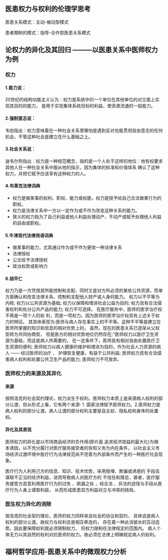 ## 医患权力与权利的伦理学思考
医患关系模式：主动-被动型模式

患者期盼的模式：指导-合作型医患关系模式

## 论权力的异化及其回归 ———以医患关系中医师权力为例
### 权力
#### 1.能力说：
20世纪的结构功能主义认为：权力是系统中的一个单位在其他单位的对立面上实现其目的的能力，
是用于实现集体系统目标的利益，使资源流通的一般能力。
#### 2.强制意志说：
韦伯指出：权力意味着在一种社会关系里哪怕是遇到反对也能贯彻自由意志的任何机会，不管这种社会是建立在什么基础之上。

#### 3.社会关系说：
迪韦尔热指出：权力是一种规范概念，指的是一个人处于这样的地位：他有权要求其他人在一种社会关系中服从他的指示，因为集体的标准和价值体系
确认了这种权力，并把它赋予应该享有这种权力的人。
#### 4.布莱克法律词典
- 权力是做某事的权利、职权、能力或权能，权力是授予给自己合法做某行为的职权。
- 权力是法律关系中一方以一定作为或不作为改变这种关系的能力。
- 狭义的权力指为了自己利益或他人利益处理动产、不动产或赋予处理他人利益的自由或职权。
#### 5.牛津现代法律用语词典
- 做某事的能力，尤其通过作为或不作为更改一种法律关系
- 法律授权
- 公文给予法律授权
- 政治权势或影响力
#### 6.胡平仁
权力乃是一方凭借其所能控制和支配、同时又是对方所必须的某些公共资源，而单方面确认和改变法律关系、控制和支配他人财产或人身的能力。
权力以不平等为内核;
权力以公共资源为基础; 
权力以保障和增进社会公益为目的;
权力具有合法侵害权利和处分公共产品的能力;
权力不可选择。
在医疗服务中，医师的医学治疗权不再是一项个人的权 利，而是一项权力。因为医师的医学治疗权具有上述关于权力的特征。
其具体表现为:医师与病人存在事实上的不平等。这种不平等是建立在医师所掌握的知识和信息的相对优势上的，
虽然，现在的医患关系已逐渐从父权型转为共同协商型，
但是医方的相对优势地位仍然存在;"医师权力以医疗卫生资源为基础，而这是病人所需要的，
在一定条件下，医师具有相对自由处置医疗卫生资源的便利;
医师权力以病人健康的维护和增进为目的，作为社会人力资源的病人 —— 经过医师的治疗 、
护理恢复健康，有益于公共利益;
医师权力具有合法侵害病人权利和处置公共卫生产品的能力;
医师权力不可放弃。
### 医师权力的来源及其异化
#### 来源
按照洛克的社会契约理论，权力派生于权利。医师权力本质上是来源病人权利的部分让渡，但从形式上看，它有两个来源: 1.
国家法律赋予医师权力。2.医师权力是病人权利的部分让渡。病人让渡的部分权利主要是自主权、隐私权和身体的处置权。
#### 异化及其表现
医师权力的异化是以市场商品经济的负作用(即片面
追求经济效益的最大化)为根本诱因，以不充分履行对医疗服务接受者的告知义务为内在条件，
以社会主义市场经济过渡环境中医疗行为法律规范尚不完善为外部条件而产生的一种医疗社会现象。

医疗行为人利用己方的信息、知识、技术优势，采用隐埋、欺骗或诱惑的 手段去谋取不正当的经济利益，进而导致病人对医疗方的
不信任和猜忌，甚者，医疗服务接受方恶意利用医疗行为的过失 、疏漏之处 ，经合法 、非法的途径与手段从医疗行为人身上谋取利益，
从而形成医患双方利益对立与冲突的结局。
### 医生权力异化的消除
按洛克的社会契约理论，医师的权力同样来自社会的协议和契约，
具体说是病人权利的部分让渡。故权力与权利总是相互牵连的，
存在着一种此消彼长的互动态势。因此要保障权利就必须限制权力，
将权力限制在法律规定的范围内。
病人个体无力以其自然的权利对抗医师的权力。故必须在法律上明确规定病人的权利。

## 福柯哲学应用-医患关系中的微观权力分析

